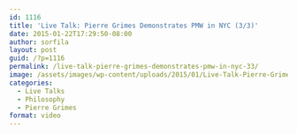 ```yaml
---
id: 1116
title: 'Live Talk: Pierre Grimes Demonstrates PMW in NYC (3/3)'
date: 2015-01-22T17:29:50-08:00
author: sorfila
layout: post
guid: /?p=1116
permalink: /live-talk-pierre-grimes-demonstrates-pmw-in-nyc-33/
image: /assets/images/wp-content/uploads/2015/01/Live-Talk-Pierre-Grimes-Demonstrates-PMW-in-NYC-33.jpg
categories:
  - Live Talks
  - Philosophy
  - Pierre Grimes
format: video
---
```

